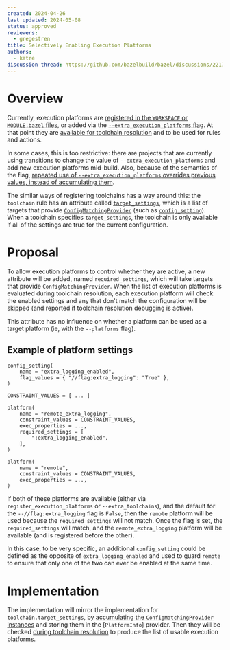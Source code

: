 ```yaml
---
created: 2024-04-26
last updated: 2024-05-08
status: approved
reviewers:
  - gregestren
title: Selectively Enabling Execution Platforms
authors:
  - katre
discussion thread: https://github.com/bazelbuild/bazel/discussions/22170
---
```


# Overview

Currently, execution platforms are [registered in the `WORKSPACE` or
`MODULE.bazel`
files](https://bazel.build/rules/lib/globals/module#register_execution_platforms),
or added via the [`--extra_execution_platforms`
flag](https://bazel.build/reference/command-line-reference#flag--extra_execution_platforms).
At that point they are [available for toolchain
resolution](https://bazel.build/extending/toolchains#toolchain-resolution) and
to be used for rules and actions.

In some cases, this is too restrictive: there are projects that are currently
using transitions to change the value of `--extra_execution_platforms` and add
new execution platforms mid-build. Also, because of the semantics of the flag,
[repeated use of `--extra_execution_platforms` overrides previous values, instead
of accumulating them](https://cs.opensource.google/bazel/bazel/+/c602cec7887470db3e8ed69600f5bd2f38e160d5).

The similar ways of registering toolchains has a way around this: the
`toolchain` rule has an attribute called
[`target_settings`](https://bazel.build/reference/be/platforms-and-toolchains#toolchain.target_settings),
which is a list of targets that provide
[`ConfigMatchingProvider`](https://cs.opensource.google/bazel/bazel/+/master:src/main/java/com/google/devtools/build/lib/analysis/config/ConfigMatchingProvider.java)
(such as
[`config_setting`](https://bazel.build/reference/be/general#config_setting)).
When a toolchain specifies `target_settings`, the toolchain is only available if
all of the settings are true for the current configuration.

# Proposal

To allow execution platforms to control whether they are active, a new attribute
will be added, named `required_settings`, which will take targets that provide
`ConfigMatchingProvider`. When the list of execution platforms is evaluated
during toolchain resolution, each execution platform will check the enabled
settings and any that don't match the configuration will be skipped (and
reported if toolchain resolution debugging is active).

This attribute has no influence on whether a platform can be used as a target
platform (ie, with the `--platforms` flag).

## Example of platform settings

```
config_setting(
    name = "extra_logging_enabled",
    flag_values = { "//flag:extra_logging": "True" },
)

CONSTRAINT_VALUES = [ ... ]

platform(
    name = "remote_extra_logging",
    constraint_values = CONSTRAINT_VALUES,
    exec_properties = ...,
    required_settings = [
        ":extra_logging_enabled",
    ],
)

platform(
    name = "remote",
    constraint_values = CONSTRAINT_VALUES,
    exec_properties = ...,
)
```

If both of these platforms are available (either via
`register_execution_platforms` or `--extra_toolchains`), and the default for the
`--//flag:extra_logging` flag is `False`, then the `remote` platform will be
used because the `required_settings` will not match. Once the flag is set, the
`required_settings` will match, and the `remote_extra_logging` platform will be available (and is
registered before the other).

In this case, to be very specific, an additional `config_setting` could be
defined as the opposite of `extra_logging_enabled` and used to guard `remote` to
ensure that only one of the two can ever be enabled at the same time.

# Implementation

The implementation will mirror the implementation for
`toolchain.target_settings`, by [accumulating the `ConfigMatchingProvider`
instances](https://cs.opensource.google/bazel/bazel/+/master:src/main/java/com/google/devtools/build/lib/rules/platform/Toolchain.java;drc=114c0c641d128429df32999012f7a1207c3bee02;l=55)
and storing them in the [`PlatformInfo`] provider. Then they will be checked
[during toolchain
resolution](https://cs.opensource.google/bazel/bazel/+/master:src/main/java/com/google/devtools/build/lib/skyframe/toolchains/SingleToolchainResolutionFunction.java;drc=114c0c641d128429df32999012f7a1207c3bee02;l=175)
to produce the list of usable execution platforms.
